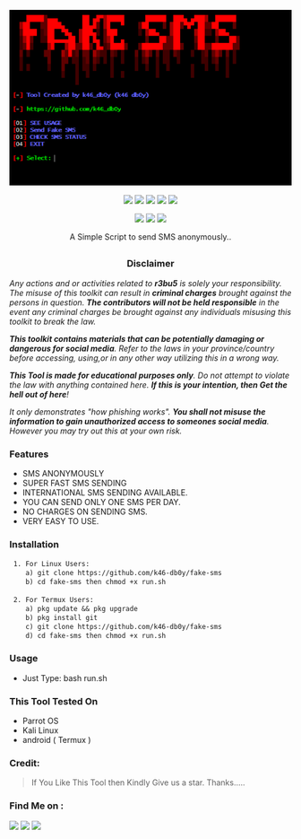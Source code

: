 <!-- fake-sms -->

<p align="center">
  <img src=".imgs/logo.png">
</p>

<p align="center">
  <img src="https://img.shields.io/badge/Version-1.2-green?style=for-the-badge">
  <img src="https://img.shields.io/github/license/k46-db0y/fake-sms?style=for-the-badge">
  <img src="https://img.shields.io/github/stars/k46-db0y/fake-sms?style=for-the-badge">
  <img src="https://img.shields.io/github/issues/k46-db0y/fake-sms?color=red&style=for-the-badge">
  <img src="https://img.shields.io/github/forks/k46-db0y/fake-sms?color=teal&style=for-the-badge">
</p>

<p align="center">
  <img src="https://img.shields.io/badge/Author-k46-cyan?style=flat-square">
  <img src="https://img.shields.io/badge/Open%20Source-Yes-cyan?style=flat-square">
  <img src="https://img.shields.io/badge/Written%20In-Bash-cyan?style=flat-square">
</p>

<p align="center">A Simple Script to send SMS anonymously..</p>

##

<h3><p align="center">Disclaimer</p></h3>

<i>Any actions and or activities related to <b>r3bu5</b> is solely your responsibility. The misuse of this toolkit can result in <b>criminal charges</b> brought against the persons in question. <b>The contributors will not be held responsible</b> in the event any criminal charges be brought against any individuals misusing this toolkit to break the law.

<b>This toolkit contains materials that can be potentially damaging or dangerous for social media</b>. Refer to the laws in your province/country before accessing, using,or in any other way utilizing this in a wrong way.

<b>This Tool is made for educational purposes only</b>. Do not attempt to violate the law with anything contained here. <b>If this is your intention, then Get the hell out of here</b>!

It only demonstrates "how phishing works". <b>You shall not misuse the information to gain unauthorized access to someones social media</b>. However you may try out this at your own risk.</i>


### Features

- SMS ANONYMOUSLY
- SUPER FAST SMS SENDING
- INTERNATIONAL SMS SENDING AVAILABLE.
- YOU CAN SEND ONLY ONE SMS PER DAY.
- NO CHARGES ON SENDING SMS.
- VERY EASY TO USE.

### Installation
     1. For Linux Users:
        a) git clone https://github.com/k46-db0y/fake-sms
        b) cd fake-sms then chmod +x run.sh
        
     2. For Termux Users:
        a) pkg update && pkg upgrade
        b) pkg install git
        c) git clone https://github.com/k46-db0y/fake-sms
        d) cd fake-sms then chmod +x run.sh
        
### Usage
- Just Type:  bash run.sh
     
### This Tool Tested On

- Parrot OS
- Kali Linux
- android ( Termux )
       
### Credit:
> If You Like This Tool then Kindly Give us a star. Thanks.....
     
### Find Me on :
<p align="left">
  <a href="https://github.com/z3r0w0" target="_blank"><img src="https://img.shields.io/badge/Github-z3r0w0-green?style=for-the-badge&logo=github"></a>
  <a href="https://www.instagram.com/z3r0w0.github" target="_blank"><img src="https://img.shields.io/badge/IG-%40z3r0w0.github-red?style=for-the-badge&logo=instagram"></a>
  <a href="https://t.me/z3r0w0" target="_blank"><img src="https://img.shields.io/badge/telegram-join-blue?style=for-the-badge&logo=telegram"></a>
</p>
